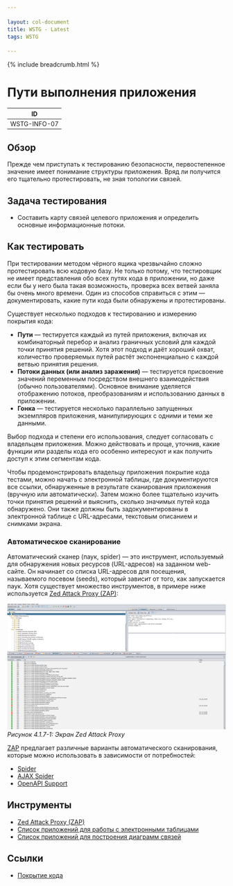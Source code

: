 ```yaml
---

layout: col-document
title: WSTG - Latest
tags: WSTG

---
```


{% include breadcrumb.html %}
# Пути выполнения приложения

|ID          |
|------------|
|WSTG-INFO-07|

## Обзор

Прежде чем приступать к тестированию безопасности, первостепенное значение имеет понимание структуры приложения. Вряд ли получится его тщательно протестировать, не зная топологии связей.

## Задача тестирования

- Составить карту связей целевого приложения и определить основные информационные потоки.

## Как тестировать

При тестировании методом чёрного ящика чрезвычайно сложно протестировать всю кодовую базу. Не только потому, что тестировщик не имеет представления обо всех путях кода в приложении, но даже если бы у него была такая возможность, проверка всех ветвей заняла бы очень много времени. Один из способов справиться с этим — документировать, какие пути кода были обнаружены и протестированы.

Существует несколько подходов к тестированию и измерению покрытия кода:

- **Пути** — тестируется каждый из путей приложения, включая их комбинаторный перебор и анализ граничных условий для каждой точки принятия решений. Хотя этот подход и даёт хороший охват, количество проверяемых путей растёт экспоненциально с каждой ветвью принятия решения.
- **Потоки данных (или анализ заражения)** — тестируется присвоение значений переменным посредством внешнего взаимодействия (обычно пользователями). Основное внимание уделяется отображению потоков, преобразованиям и использованию данных в приложении.
- **Гонка** — тестируется несколько параллельно запущенных экземпляров приложения, манипулирующих с одними и теми же данными.

Выбор подхода и степени его использования, следует согласовать с владельцем приложения. Можно действовать и проще, уточнив, какие функции или разделы кода его особенно интересуют и как получить доступ к этим сегментам кода.

Чтобы продемонстрировать владельцу приложения покрытие кода тестами, можно начать с электронной таблицы, где документируются все ссылки, обнаруженные в результате сканирования приложения (вручную или автоматически). Затем можно более тщательно изучить точки принятия решений и выяснить, сколько значимых путей кода обнаружено. Они также должны быть задокументированы в электронной таблице с URL-адресами, текстовым описанием и снимками экрана.

### Автоматическое сканирование

Автоматический сканер (паук, spider) — это инструмент, используемый для обнаружения новых ресурсов (URL-адресов) на заданном web-сайте. Он начинает со списка URL-адресов для посещения, называемого посевом (seeds), который зависит от того, как запускается паук. Хотя существует множество инструментов, в примере ниже используется [Zed Attack Proxy (ZAP)](https://github.com/zaproxy/zaproxy):

![Zed Attack Proxy Screen](images/OWASPZAPSP.png)\
*Рисунок 4.1.7-1: Экран Zed Attack Proxy*

[ZAP](https://github.com/zaproxy/zaproxy) предлагает различные варианты автоматического сканирования, которые можно использовать в зависимости от потребностей:

- [Spider](https://www.zaproxy.org/docs/desktop/start/features/spider/)
- [AJAX Spider](https://www.zaproxy.org/docs/desktop/addons/ajax-spider/)
- [OpenAPI Support](https://www.zaproxy.org/docs/desktop/addons/openapi-support/)

## Инструменты

- [Zed Attack Proxy (ZAP)](https://github.com/zaproxy/zaproxy)
- [Список приложений для работы с электронными таблицами](https://en.wikipedia.org/wiki/List_of_spreadsheet_software)
- [Список приложений для построения диаграмм связей](https://en.wikipedia.org/wiki/List_of_concept-_and_mind-mapping_software)

## Ссылки

- [Покрытие кода](https://ru.wikipedia.org/wiki/%D0%9F%D0%BE%D0%BA%D1%80%D1%8B%D1%82%D0%B8%D0%B5_%D0%BA%D0%BE%D0%B4%D0%B0)
